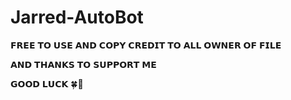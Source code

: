 # Jarred-AutoBot




𝗙𝗥𝗘𝗘 𝗧𝗢 𝗨𝗦𝗘 𝗔𝗡𝗗 𝗖𝗢𝗣𝗬 
𝗖𝗥𝗘𝗗𝗜𝗧 𝗧𝗢 𝗔𝗟𝗟 𝗢𝗪𝗡𝗘𝗥 𝗢𝗙 𝗙𝗜𝗟𝗘

𝗔𝗡𝗗 𝗧𝗛𝗔𝗡𝗞𝗦 𝗧𝗢 𝗦𝗨𝗣𝗣𝗢𝗥𝗧 𝗠𝗘 

𝗚𝗢𝗢𝗗 𝗟𝗨𝗖𝗞 🍀🤞
